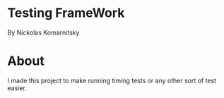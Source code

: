 # Testing FrameWork
By Nickolas Komarnitsky

# About
I made this project to make running timing tests or any other sort of test easier. 
